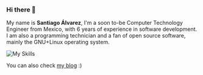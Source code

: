 ### Hi there 👋

My name is **Santiago Álvarez**, I'm a soon to-be Computer Technology Engineer from Mexico, with 6 years of experience in software development. I am also a programming technician and a fan of open source software, mainly the GNU+Linux operating system.

![My Skills](https://skillicons.dev/icons?i=cpp,linux,python,html,css,react,js,mysql,git,bash,matlab,unity,androidstudio)

You can also check [my blog](https://santiagoalvz.wordpress.com/) :)

<!-- ![Github stats](https://github-readme-stats.vercel.app/api?username=santiagoAlvz&count_private=true&line_height=20&show_icons=true&hide=contribs) -->
